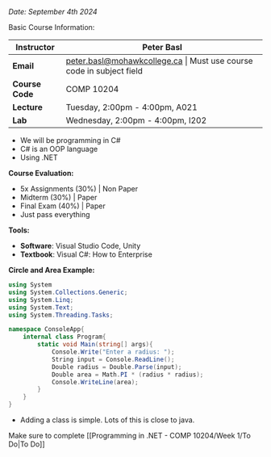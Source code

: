 *Date: September 4th 2024*

 Basic Course Information:

| **Instructor**  | Peter Basl                                                                                                 |
| --------------- | ---------------------------------------------------------------------------------------------------------- |
| **Email**       | [peter.basl@mohawkcollege.ca](mailto:peter.basl@mohawkcollege.ca) \| Must use course code in subject field |
| **Course Code** | COMP 10204                                                                                                 |
| **Lecture**     | Tuesday, 2:00pm - 4:00pm, A021                                                                             |
| **Lab**         | Wednesday, 2:00pm - 4:00pm, I202                                                                           |

- We will be programming in C# 
- C# is an OOP language 
- Using .NET 

**Course Evaluation:**
- 5x Assignments (30%) | Non Paper
- Midterm (30%) | Paper
- Final Exam (40%) | Paper
- Just pass everything

**Tools:**
- **Software**: Visual Studio Code, Unity
- **Textbook**: Visual C#: How to Enterprise

**Circle and Area Example:**

```cs
using System
using System.Collections.Generic;
using System.Linq;
using System.Text;
using System.Threading.Tasks;

namespace ConsoleApp{
	internal class Program{
		static void Main(string[] args){
			Console.Write("Enter a radius: ");
			String input = Console.ReadLine();
			Double radius = Double.Parse(input);
			Double area = Math.PI * (radius * radius);
			Console.WriteLine(area);
		}
	}	
}
```

- Adding a class is simple. Lots of this is close to java.

Make sure to complete [[Programming in .NET - COMP 10204/Week 1/To Do|To Do]]


